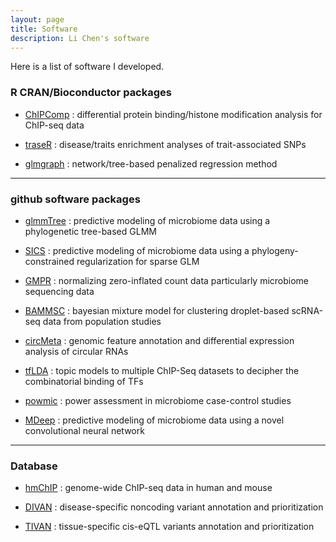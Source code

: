 ```yaml
---
layout: page
title: Software
description: Li Chen's software
---
```



Here is a list of software I developed. 


### R CRAN/Bioconductor packages

* <a name="ChIPComp"></a>[ChIPComp](http://bioconductor.org/packages/release/bioc/html/ChIPComp.html)
: differential protein binding/histone modification analysis for ChIP-seq data

* <a name="traseR"></a>[traseR](http://bioconductor.org/packages/release/bioc/html/traseR.html)
: disease/traits enrichment analyses of trait-associated SNPs

* <a name="glmgraph"></a>[glmgraph](https://cran.r-project.org/web/packages/glmgraph/index.html)
: network/tree-based penalized regression method

---


### github software packages

* <a name="glmmTree"></a>[glmmTree](https://github.com/lichen-lab/glmmTree)
: predictive modeling of microbiome data using a phylogenetic tree-based GLMM

* <a name="SICS"></a>[SICS](https://github.com/lichen-lab/SICS)
: predictive modeling of microbiome data using a phylogeny-constrained regularization for sparse GLM

* <a name="GMPR"></a>[GMPR](https://github.com/lichen-lab/GMPR)
: normalizing zero-inflated count data particularly microbiome sequencing data

* <a name="BAMMSC"></a>[BAMMSC](https://github.com/lichen-lab/BAMMSC)
: bayesian mixture model for clustering droplet-based scRNA-seq data from population studies

* <a name="circMeta"></a>[circMeta](https://github.com/lichen-lab/circMeta)
: genomic feature annotation and differential expression analysis of circular RNAs

* <a name="tfLDA"></a>[tfLDA](https://github.com/lichen-lab/tfLDA)
: topic models to multiple ChIP-Seq datasets to decipher the combinatorial binding of TFs

* <a name="powmic"></a>[powmic](https://github.com/lichen-lab/powmic)
: power assessment in microbiome case-control studies

* <a name="MDeep"></a>[MDeep](https://github.com/lichen-lab/MDeep)
: predictive modeling of microbiome data using a novel convolutional neural network

---

### Database

* <a name="hmChIP"></a>[hmChIP](http://jilab.biostat.jhsph.edu/database/cgi-bin/hmChIP.pl)
: genome-wide ChIP-seq data in human and mouse 

*  <a name="DIVAN"></a>[DIVAN](https://sites.google.com/site/emorydivan/)
: disease-specific noncoding variant annotation and prioritization

*  <a name="TIVAN"></a>[TIVAN](https://github.com/lichen-lab/TIVAN)
: tissue-specific cis-eQTL variants annotation and prioritization
